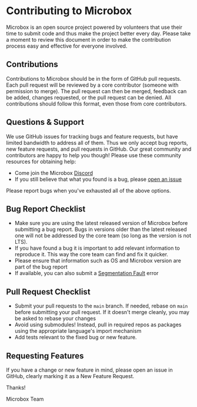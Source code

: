 # Contributing to Microbox

Microbox is an open source project powered by volunteers that use their time to submit code and thus make the project better every day. Please take a moment to review this document in order to make the contribution process easy and effective for everyone involved.

## Contributions

Contributions to Microbox should be in the form of GitHub pull requests. Each pull request will be reviewed by a core contributor (someone with permission to merge). The pull request can then be merged, feedback can be added, changes requested, or the pull request can be denied. All contributions should follow this format, even those from core contributors.

## Questions & Support

We use GitHub issues for tracking bugs and feature requests, but have limited bandwidth to address all of them. Thus we only accept bug reports, new feature requests, and pull requests in GitHub. Our great community and contributors are happy to help you though! Please use these community resources for obtaining help:

* Come join the Microbox [Discord](https://discord.gg/MCDdHfy)
* If you still believe that what you found is a bug, please [open an issue](https://github.com/mu-box)

Please report bugs when you've exhausted all of the above options.

## Bug Report Checklist

* Make sure you are using the latest released version of Microbox before submitting a bug report. Bugs in versions older than the latest released one will not be addressed by the core team (so long as the version is not LTS).
* If you have found a bug it is important to add relevant information to reproduce it. This way the core team can find and fix it quicker.
* Please ensure that information such as OS and Microbox version are part of the bug report
* If available, you can also submit a [Segmentation Fault](https://en.wikipedia.org/wiki/Segmentation_fault) error

## Pull Request Checklist

* Submit your pull requests to the `main` branch. If needed, rebase on `main` before submitting your pull request. If it doesn't merge cleanly, you may be asked to rebase your changes
* Avoid using submodules! Instead, pull in required repos as packages using the appropriate language's import mechanism
* Add tests relevant to the fixed bug or new feature.

## Requesting Features

If you have a change or new feature in mind, please open an issue in GitHub, clearly marking it as a New Feature Request.

Thanks!

Microbox Team
